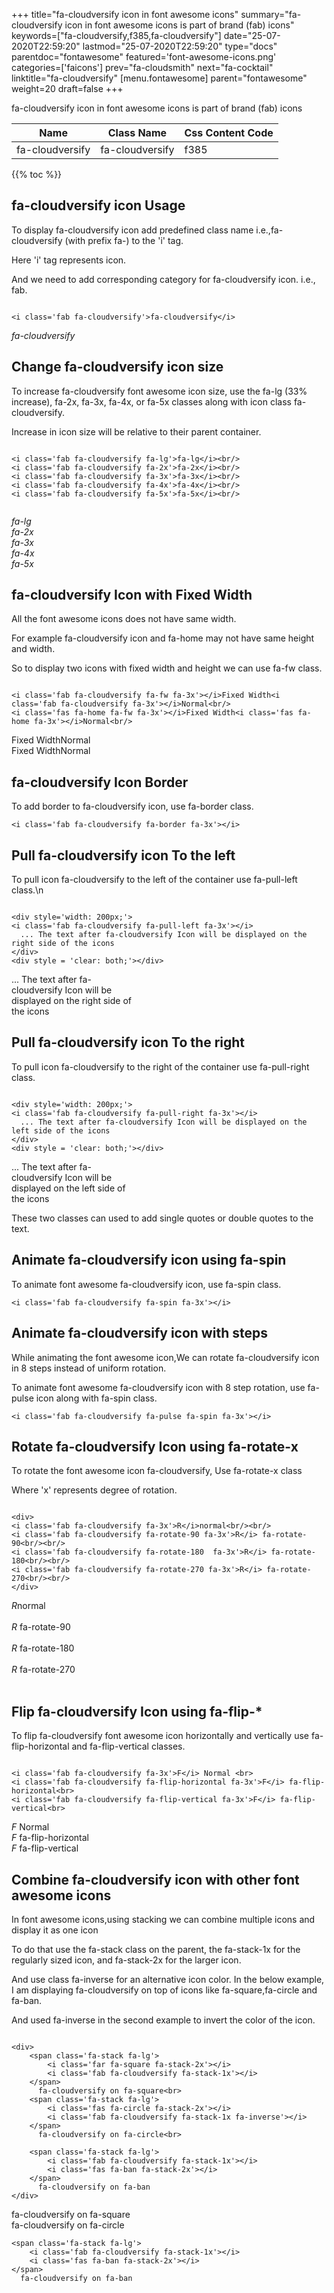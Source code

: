 +++
title="fa-cloudversify icon in font awesome icons"
summary="fa-cloudversify icon in font awesome icons is part of brand (fab) icons"
keywords=["fa-cloudversify,f385,fa-cloudversify"]
date="25-07-2020T22:59:20"
lastmod="25-07-2020T22:59:20"
type="docs"
parentdoc="fontawesome"
featured='font-awesome-icons.png'
categories=['faicons']
prev="fa-cloudsmith"
next="fa-cocktail"
linktitle="fa-cloudversify"
[menu.fontawesome]
parent="fontawesome"
weight=20
draft=false
+++


fa-cloudversify icon in font awesome icons is part of brand (fab) icons

<div class='table-responsive'><table class='table'><thead><tr><th>Name</th><th>Class Name</th><th>Css Content Code</th></tr></thead><tbody><tr><td>fa-cloudversify</td><td>fa-cloudversify</td><td>f385</td></tr></tbody></table></div>


{{% toc %}}


## fa-cloudversify icon Usage

To display fa-cloudversify icon add predefined class name i.e.,fa-cloudversify (with prefix fa-) to the 'i' tag.

Here 'i' tag represents icon.

And we need to add corresponding category for fa-cloudversify icon. i.e., fab.


```

<i class='fab fa-cloudversify'>fa-cloudversify</i>
```

<i class='fab fa-cloudversify'>fa-cloudversify</i>




## Change fa-cloudversify icon size
To increase fa-cloudversify font awesome icon size, use the fa-lg (33% increase), fa-2x, fa-3x, fa-4x, or fa-5x classes along with icon class fa-cloudversify.

Increase in icon size will be relative to their parent container. 

```

<i class='fab fa-cloudversify fa-lg'>fa-lg</i><br/>
<i class='fab fa-cloudversify fa-2x'>fa-2x</i><br/>
<i class='fab fa-cloudversify fa-3x'>fa-3x</i><br/>
<i class='fab fa-cloudversify fa-4x'>fa-4x</i><br/>
<i class='fab fa-cloudversify fa-5x'>fa-5x</i><br/>
            
```

<i class='fab fa-cloudversify fa-lg'>fa-lg</i><br/>
<i class='fab fa-cloudversify fa-2x'>fa-2x</i><br/>
<i class='fab fa-cloudversify fa-3x'>fa-3x</i><br/>
<i class='fab fa-cloudversify fa-4x'>fa-4x</i><br/>
<i class='fab fa-cloudversify fa-5x'>fa-5x</i><br/>
            



## fa-cloudversify Icon with Fixed Width 

All the font awesome icons does not have same width.

For example fa-cloudversify icon and fa-home may not have same height and width.

So to display two icons with fixed width and height we can use fa-fw class.


```

<i class='fab fa-cloudversify fa-fw fa-3x'></i>Fixed Width<i class='fab fa-cloudversify fa-3x'></i>Normal<br/>
<i class='fas fa-home fa-fw fa-3x'></i>Fixed Width<i class='fas fa-home fa-3x'></i>Normal<br/>
```

<i class='fab fa-cloudversify fa-fw fa-3x'></i>Fixed Width<i class='fab fa-cloudversify fa-3x'></i>Normal<br/>
<i class='fas fa-home fa-fw fa-3x'></i>Fixed Width<i class='fas fa-home fa-3x'></i>Normal<br/>



## fa-cloudversify Icon Border 

To add border to fa-cloudversify icon, use fa-border class.


```
<i class='fab fa-cloudversify fa-border fa-3x'></i>

```
<i class='fab fa-cloudversify fa-border fa-3x'></i>





## Pull fa-cloudversify icon To the left

To pull icon fa-cloudversify to the left of the container use fa-pull-left class.\n

```

<div style='width: 200px;'>
<i class='fab fa-cloudversify fa-pull-left fa-3x'></i>
  ... The text after fa-cloudversify Icon will be displayed on the right side of the icons
</div>
<div style = 'clear: both;'></div>
```

<div style='width: 200px;'>
<i class='fab fa-cloudversify fa-pull-left fa-3x'></i>
  ... The text after fa-cloudversify Icon will be displayed on the right side of the icons
</div>
<div style = 'clear: both;'></div>




## Pull fa-cloudversify icon To the right
To pull icon fa-cloudversify to the right of the container use fa-pull-right class.

```

<div style='width: 200px;'>
<i class='fab fa-cloudversify fa-pull-right fa-3x'></i>
  ... The text after fa-cloudversify Icon will be displayed on the left side of the icons
</div>
<div style = 'clear: both;'></div>
```

<div style='width: 200px;'>
<i class='fab fa-cloudversify fa-pull-right fa-3x'></i>
  ... The text after fa-cloudversify Icon will be displayed on the left side of the icons
</div>
<div style = 'clear: both;'></div>

These two classes can used to add single quotes or double quotes to the text.


## Animate fa-cloudversify icon using fa-spin
To animate font awesome fa-cloudversify icon, use fa-spin class.

```
<i class='fab fa-cloudversify fa-spin fa-3x'></i>
```
<i class='fab fa-cloudversify fa-spin fa-3x'></i>




## Animate fa-cloudversify icon with steps
While animating the font awesome icon,We can rotate fa-cloudversify icon in 8 steps instead of uniform rotation.

To animate font awesome fa-cloudversify icon with 8 step rotation, use fa-pulse icon along with fa-spin class.


```
<i class='fab fa-cloudversify fa-pulse fa-spin fa-3x'></i>

```
<i class='fab fa-cloudversify fa-pulse fa-spin fa-3x'></i>





## Rotate fa-cloudversify Icon using fa-rotate-x
To rotate the font awesome icon fa-cloudversify, Use fa-rotate-x class

Where 'x' represents degree of rotation.


```

<div>
<i class='fab fa-cloudversify fa-3x'>R</i>normal<br/><br/>
<i class='fab fa-cloudversify fa-rotate-90 fa-3x'>R</i> fa-rotate-90<br/><br/> 
<i class='fab fa-cloudversify fa-rotate-180  fa-3x'>R</i> fa-rotate-180<br/><br/> 
<i class='fab fa-cloudversify fa-rotate-270 fa-3x'>R</i> fa-rotate-270<br/><br/>
</div>
```

<div>
<i class='fab fa-cloudversify fa-3x'>R</i>normal<br/><br/>
<i class='fab fa-cloudversify fa-rotate-90 fa-3x'>R</i> fa-rotate-90<br/><br/> 
<i class='fab fa-cloudversify fa-rotate-180  fa-3x'>R</i> fa-rotate-180<br/><br/> 
<i class='fab fa-cloudversify fa-rotate-270 fa-3x'>R</i> fa-rotate-270<br/><br/>
</div>




## Flip fa-cloudversify Icon using fa-flip-*
To flip fa-cloudversify font awesome icon horizontally and vertically use fa-flip-horizontal and fa-flip-vertical classes. 

```

<i class='fab fa-cloudversify fa-3x'>F</i> Normal <br>
<i class='fab fa-cloudversify fa-flip-horizontal fa-3x'>F</i> fa-flip-horizontal<br>
<i class='fab fa-cloudversify fa-flip-vertical fa-3x'>F</i> fa-flip-vertical<br>
```

<i class='fab fa-cloudversify fa-3x'>F</i> Normal <br>
<i class='fab fa-cloudversify fa-flip-horizontal fa-3x'>F</i> fa-flip-horizontal<br>
<i class='fab fa-cloudversify fa-flip-vertical fa-3x'>F</i> fa-flip-vertical<br>




## Combine fa-cloudversify icon with other font awesome icons
In font awesome icons,using stacking we can combine multiple icons and display it as one icon 

To do that use the fa-stack class on the parent, the fa-stack-1x for the regularly sized icon, and fa-stack-2x for the larger icon.

And use class fa-inverse for an alternative icon color. 
In the below example, I am displaying fa-cloudversify on top of icons like fa-square,fa-circle and fa-ban.

And used fa-inverse in the second example to invert the color of the icon.

```

<div>
    <span class='fa-stack fa-lg'>
        <i class='far fa-square fa-stack-2x'></i>
        <i class='fab fa-cloudversify fa-stack-1x'></i>
    </span>
      fa-cloudversify on fa-square<br>
    <span class='fa-stack fa-lg'>
        <i class='fas fa-circle fa-stack-2x'></i>
        <i class='fab fa-cloudversify fa-stack-1x fa-inverse'></i>
    </span>
      fa-cloudversify on fa-circle<br>

    <span class='fa-stack fa-lg'>
        <i class='fab fa-cloudversify fa-stack-1x'></i>
        <i class='fas fa-ban fa-stack-2x'></i>
    </span>
      fa-cloudversify on fa-ban
</div>
```

<div>
    <span class='fa-stack fa-lg'>
        <i class='far fa-square fa-stack-2x'></i>
        <i class='fab fa-cloudversify fa-stack-1x'></i>
    </span>
      fa-cloudversify on fa-square<br>
    <span class='fa-stack fa-lg'>
        <i class='fas fa-circle fa-stack-2x'></i>
        <i class='fab fa-cloudversify fa-stack-1x fa-inverse'></i>
    </span>
      fa-cloudversify on fa-circle<br>

    <span class='fa-stack fa-lg'>
        <i class='fab fa-cloudversify fa-stack-1x'></i>
        <i class='fas fa-ban fa-stack-2x'></i>
    </span>
      fa-cloudversify on fa-ban
</div>






